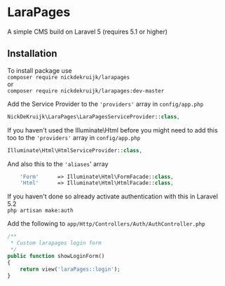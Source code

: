 # LaraPages
A simple CMS build on Laravel 5 (requires 5.1 or higher)

## Installation
To install package use  
`composer require nickdekruijk/larapages`  
or  
`composer require nickdekruijk/larapages:dev-master`  
  
Add the Service Provider to the `'providers'` array in `config/app.php`  
```php
NickDeKruijk\LaraPages\LaraPagesServiceProvider::class,
```
  
If you haven't used the Illuminate\Html before you might need to add this too to the `'providers'` array in `config/app.php`  
```php
Illuminate\Html\HtmlServiceProvider::class,
```  
And also this to the `'aliases`' array
```php
    'Form'		=> Illuminate\Html\FormFacade::class,
	'Html'		=> Illuminate\Html\HtmlFacade::class,
```  
  
If you haven't done so already activate authentication with this in Laravel 5.2  
`php artisan make:auth`  
  
Add the following to `app/Http/Controllers/Auth/AuthController.php`
```php
/**
 * Custom larapages login form
 */
public function showLoginForm()
{
    return view('laraPages::login');
}
```